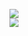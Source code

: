 [![](https://img.shields.io/badge/Made%20With-Github%20Spray-lightgrey.svg?style=for-the-badge&logo=github)](https://github.com/Annihil/github-spray#2474)  
[![](https://i.imgur.com/2DrTn0Z.gif)](https://github.com/Annihil/github-spray)